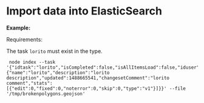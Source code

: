 # Import data into ElasticSearch

**Example:**

Requirements:

The task `lorito` must exist in the type.
```
 node index --task '{"idtask":"lorito","isCompleted":false,"isAllItemsLoad":false,"iduser":"510836","status":true,"value":{"name":"lorito","description":"lorito description","updated":1488665541,"changesetComment":"lorito comment","stats":[{"edit":0,"fixed":0,"noterror":0,"skip":0,"type":"v1"}]}}' --file '/tmp/brokenpolygons.geojson'
```